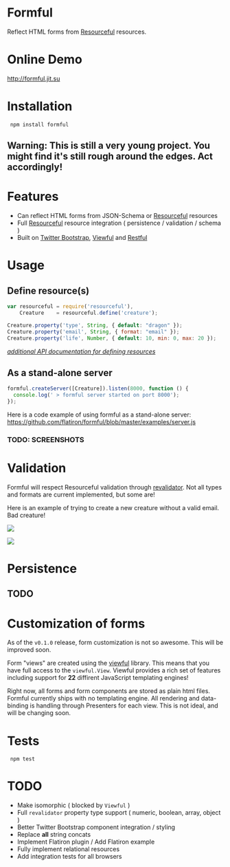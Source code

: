 # Formful

Reflect HTML forms from [Resourceful](http://github.com/flatiron/resourceful) resources.

# Online Demo

<a href="http://formful.jit.su">http://formful.jit.su</a>

# Installation

     npm install formful

## Warning: This is still a very young project. You might find it's still rough around the edges. Act accordingly!

# Features

  - Can reflect HTML forms from JSON-Schema or [Resourceful](http://github.com/flatiron/resourceful) resources
  - Full [Resourceful](http://github.com/flatiron/resourceful) resource integration ( persistence / validation / schema )
  - Built on [Twitter Bootstrap](http://twitter.github.com/bootstrap/), [Viewful](http://github.com/flatiron/viewful) and [Restful](http://github.com/flatiron/restful)

# Usage

## Define resource(s)

```js
var resourceful = require('resourceful'),
    Creature    = resourceful.define('creature');

Creature.property('type', String, { default: "dragon" });
Creature.property('email', String, { format: "email" });
Creature.property('life', Number, { default: 10, min: 0, max: 20 });
```

*[additional API documentation for defining resources](http://github.com/flatiron/resourceful)*

## As a stand-alone server

```js
formful.createServer([Creature]).listen(8000, function () {
  console.log(' > formful server started on port 8000');
});
```

Here is a code example of using formful as a stand-alone server: <a href="https://github.com/flatiron/formful/blob/master/examples/server.js">https://github.com/flatiron/formful/blob/master/examples/server.js</a>

### TODO: SCREENSHOTS

# Validation

Formful will respect Resourceful validation through [revalidator](http://github.com/flatiron/revalidator). Not all types and formats are current implemented, but some are!

Here is an example of trying to create a new creature without a valid email. Bad creature!

<img src="https://raw.github.com/flatiron/formful/master/assets/validation.png"></img>

<img src="https://raw.github.com/flatiron/formful/master/assets/show.png"></img>

# Persistence

## TODO


# Customization of forms

As of the `v0.1.0` release, form customization is not so awesome. This will be improved soon.

Form "views" are created using the [viewful](http://github.com/flatiron/viewful) library. This means that you have full access to the `viewful.View`. Viewful provides a rich set of features including support for **22** diffirent JavaScript templating engines!

Right now, all forms and form components are stored as plain html files. Formful currently ships with no templating engine. All rendering and data-binding is handling through Presenters for each view. This is not ideal, and will be changing soon.
  
# Tests

     npm test

# TODO
 - Make isomorphic ( blocked by `Viewful` )
 - Full `revalidator` property type support ( numeric, boolean, array, object )
 - Better Twitter Bootstrap component integration / styling
 - Replace **all** string concats
 - Implement Flatiron plugin / Add Flatiron example
 - Fully implement relational resources
 - Add integration tests for all browsers